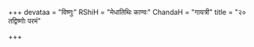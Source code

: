 +++
devataa = "विष्णुः"
RShiH = "मेधातिथिः काण्वः"
ChandaH = "गायत्री"
title = "२० तद्विष्णोः परमं"

+++
